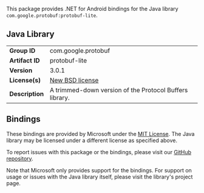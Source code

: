 This package provides .NET for Android bindings for the Java library `com.google.protobuf:protobuf-lite`.

## Java Library

| | |
|-|-|
| **Group ID** | com.google.protobuf |
| **Artifact ID** | protobuf-lite |
| **Version** | 3.0.1 |
| **License(s)** | [New BSD license](http://www.opensource.org/licenses/bsd-license.php) |
| **Description** | A trimmed-down version of the Protocol Buffers library. |

## Bindings

These bindings are provided by Microsoft under the [MIT License](https://opensource.org/licenses/MIT). The Java
library may be licensed under a different license as specified above.

To report issues with this package or the bindings, please visit our [GitHub repository](https://aka.ms/android-libraries).

Note that Microsoft only provides support for the bindings. For support on
usage or issues with the Java library itself, please visit the library's project page.
